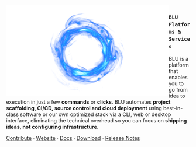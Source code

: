 <img src="./assets/blue-fire-fx-for-game-design-free-png-1459789154.png" align="left" height="250"/>

### `BLU Platforms & Services`

BLU is a platform that enables you to go from idea to execution in just a few **commands** or **clicks**. BLU automates **project scaffolding, CI/CD, source control and cloud deployment** using best-in-class software or our own optimized stack via a CLI, web or desktop interface, eliminating the technical overhead so you can focus on **shipping ideas, not configuring infrastructure**.

<a  href="https://github.com/dj-io/y/blob/main/blu-cli/CONTRIBUTE.md">Contribute</a> ·
<a href="https://blu.com">Website</a> ·
<a href="https://blu.com/docs">Docs</a> ·
<a href="https://blu.com/download">Download</a> ·
<a href="https://github.com/dj-io/blu/blob/main/blu-cli/CHANGELOG.md">Release Notes</a>
